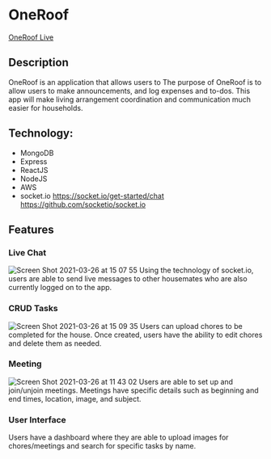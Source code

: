 # OneRoof
[OneRoof Live](http://mern-oneroof.herokuapp.com/#/)

## Description
OneRoof is an application that allows users to 
The purpose of OneRoof is to allow users to make announcements, and log expenses and to-dos. This app will make living arrangement coordination and communication much easier for households.		

## Technology:
* MongoDB
* Express
* ReactJS
* NodeJS
* AWS
* socket.io
https://socket.io/get-started/chat
https://github.com/socketio/socket.io

## Features
### Live Chat
![Screen Shot 2021-03-26 at 15 07 55](https://user-images.githubusercontent.com/68726214/112697744-79a9f080-8e45-11eb-838f-edb2fa291374.png)
Using the technology of socket.io, users are able to send live messages to other housemates who are also currently logged on to the app. 

### CRUD Tasks
![Screen Shot 2021-03-26 at 15 09 35](https://user-images.githubusercontent.com/68726214/112697749-7adb1d80-8e45-11eb-944f-70466ff09044.png)
Users can upload chores to be completed for the house. Once created, users have the ability to edit chores and delete them as needed. 

### Meeting
![Screen Shot 2021-03-26 at 11 43 02](https://user-images.githubusercontent.com/68726214/112679823-da2b3480-8e29-11eb-987b-b769a552154f.png)
Users are able to set up and join/unjoin meetings. Meetings have specific details such as beginning and end times, location, image, and subject.

### User Interface
Users have a dashboard where they are able to upload images for chores/meetings and search for specific tasks by name.
